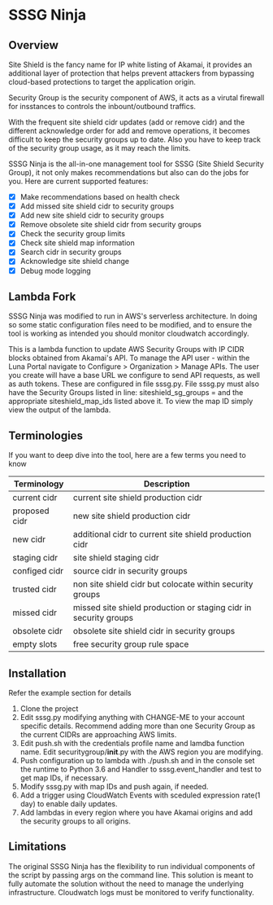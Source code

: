 # SSSG Ninja

## Overview
Site Shield is the fancy name for IP white listing of Akamai, it provides an additional layer of protection that helps prevent attackers from bypassing cloud-based protections to target the application origin. 

Security Group is the security component of AWS, it acts as a virutal firewall for insstances to controls the inbount/outbound traffics.

With the frequent site shield cidr updates (add or remove cidr) and the different acknowledge order for add and remove operations, it becomes difficult to keep the security groups up to date. Also you have to keep track of the security group usage, as it may reach the limits.

SSSG Ninja is the all-in-one management tool for SSSG (Site Shield Security Group), it not only makes recommendations but also can do the jobs for you. Here are current supported features:

- [x] Make recommendations based on health check
- [x] Add missed site shield cidr to security groups
- [x] Add new site shield cidr to security groups
- [x] Remove obsolete site shield cidr from security groups
- [x] Check the security group limits
- [x] Check site shield map information
- [x] Search cidr in security groups
- [x] Acknowledge site shield change
- [x] Debug mode logging

## Lambda Fork
SSSG Ninja was modified to run in AWS's serverless architecture.  In doing so some static configuration files need to be modified, and to ensure the tool is working as intended you should monitor cloudwatch accordingly.

This is a lambda function to update AWS Security Groups with IP CIDR blocks obtained from Akamai's API.  To manage the API user - within the Luna Portal navigate to Configure > Organization > Manage APIs.  The user you create will
have a base URL we configure to send API requests, as well as auth tokens. These are configured in file sssg.py. File sssg.py must also have the Security Groups listed in line:  siteshield_sg_groups = and the appropriate
siteshield_map_ids listed above it.  To view the map ID simply view the output of the lambda.

## Terminologies
If you want to deep dive into the tool, here are a few terms you need to know  

| Terminology       | Description            
| ------------- |-------------  | 
| current cidr   | current site shield production cidr
| proposed cidr  | new site shield production cidr   
| new cidr			 | additional cidr to current site shield production cidr   
| staging cidr   | site shield staging cidr  
| configed cidr  | source cidr in security groups  
| trusted cidr   | non site shield cidr but colocate within security groups
| missed cidr    | missed site shield production or staging cidr in security groups  
| obsolete cidr  | obsolete site shield cidr in security groups
| empty slots		 | free security group rule space  

## Installation
Refer the example section for details  
1. Clone the project   
2. Edit sssg.py modifying anything with CHANGE-ME to your account specific details.  Recommend adding more than one Security Group as the current CIDRs are approaching AWS limits.
3. Edit push.sh with the credentials profile name and lamdba function name.  Edit securitygroup/__init__.py with the AWS region you are modifying.
4. Push configuration up to lambda with ./push.sh and in the console set the runtime to Python 3.6 and Handler to sssg.event_handler and test to get map IDs, if necessary.
5. Modify sssg.py with map IDs and push again, if needed.  
6. Add a trigger using CloudWatch Events with sceduled expression rate(1 day) to enable daily updates.
7. Add lambdas in every region where you have Akamai origins and add the security groups to all origins.

## Limitations
The original SSSG Ninja has the flexibility to run individual components of the script by passing args on the command line.  This solution is meant to fully automate the solution without the need to manage the underlying infrastructure.  Cloudwatch logs must be monitored to verify functionality.
